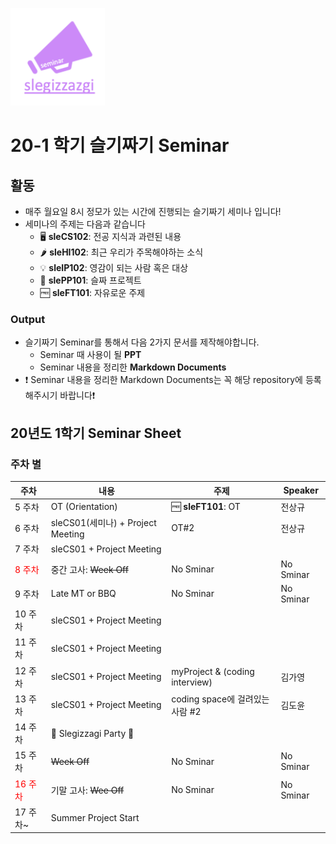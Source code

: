 <p>
  <img src = "./src/seminarLogo.png" width = 30%>
</p>




# 20-1 학기 슬기짜기 Seminar

## 활동

* 매주 월요일 8시 정모가 있는 시간에 진행되는 슬기짜기 세미나 입니다!
* 세미나의 주제는 다음과 같습니다
  * :desktop_computer: **sleCS102**: 전공 지식과 과련된 내용
  * :hot_pepper: **sleHI102**: 최근 우리가 주목해야하는 소식
  * :bulb: **sleIP102**: 영감이 되는 사람 혹은 대상
  * :triangular_flag_on_post: **slePP101**: 슬짜 프로젝트
  * :free: **sleFT101**: 자유로운 주제

### Output

* 슬기짜기 Seminar를 통해서 다음 2가지 문서를 제작해야합니다.
  * Seminar 때 사용이 될 **PPT**
  * Seminar 내용을 정리한 **Markdown Documents**
* :heavy_exclamation_mark: Seminar 내용을 정리한 Markdown Documents는 꼭 해당 repository에 등록해주시기 바랍니다:heavy_exclamation_mark:

## 20년도 1학기 Seminar Sheet

### 주차 별

| 주차                               | 내용                              | 주제                    | Speaker   |
| ---------------------------------- | --------------------------------- | ----------------------- | --------- |
| 5 주차                             | OT (Orientation)                  | :free: **sleFT101**: OT | 전상규    |
| 6 주차                             | sleCS01(세미나) + Project Meeting |   OT#2|    전상규 |
| 7 주차                             | sleCS01 + Project Meeting         |                         |           |
| <font color = "red">8 주차</font>  | 중간 고사: ~~Week Off~~           | No Sminar               | No Sminar |
| 9 주차                             | Late MT or BBQ                    | No Sminar               | No Sminar |
| 10 주차                            | sleCS01 + Project Meeting         |                         |           |
| 11 주차                            | sleCS01 + Project Meeting         |                         |           |
| 12 주차                            | sleCS01 + Project Meeting         | myProject & (coding interview) |   김가영    |
| 13 주 차                           | sleCS01 + Project Meeting         | coding space에 걸려있는 사람 #2    |    김도윤       |
| 14 주차                            | :tada: ​Slegizzagi Party :pizza: ​​  |                         |           |
| 15 주차                            | ~~Week Off~~                      | No Sminar               | No Sminar |
| <font color = "red">16 주차</font> | 기말 고사: ~~Wee Off~~            | No Sminar               | No Sminar |
| 17 주차~                           | Summer Project Start              |                         |           |
